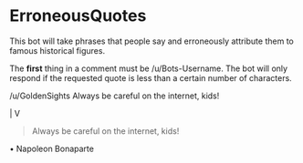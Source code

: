 ErroneousQuotes
==========

This bot will take phrases that people say and erroneously attribute them to famous historical figures.

The **first** thing in a comment must be /u/Bots-Username. The bot will only respond if the requested quote is less than a certain number of characters.

/u/GoldenSights Always be careful on the internet, kids!

|
V

>Always be careful on the internet, kids!

• Napoleon Bonaparte